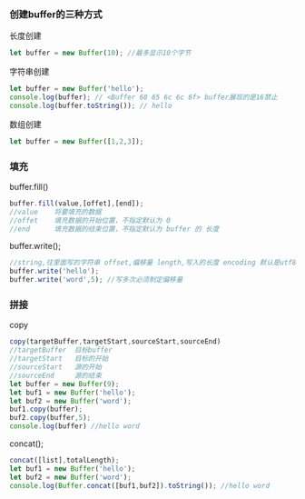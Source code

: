 ### 创建buffer的三种方式
长度创建
```javascript
let buffer = new Buffer(10); //最多显示10个字节
```

字符串创建
```javascript
let buffer = new Buffer('hello');
console.log(buffer); // <Buffer 68 65 6c 6c 6f> buffer展现的是16禁止
console.log(buffer.toString()); // hello
```

数组创建
```javascript
let buffer = new Buffer([1,2,3]);
```
### 填充
buffer.fill()
```javascript
buffer.fill(value,[offet],[end]);
//value    将要填充的数据
//offet    填充数据的开始位置，不指定默认为 0
//end      填充数据的结束位置，不指定默认为 buffer 的 长度
```

buffer.write();
```javascript
//string,往里面写的字符串 offset,偏移量 length,写入的长度 encoding 默认是utf8
buffer.write('hello');
buffer.write('word',5); //写多次必须制定偏移量
```

### 拼接
copy
```javascript
copy(targetBuffer,targetStart,sourceStart,sourceEnd)
//targetBuffer  目标buffer
//targetStart   目标的开始
//sourceStart   源的开始
//sourceEnd     源的结束
let buffer = new Buffer(9);
let buf1 = new Buffer('hello');
let buf2 = new Buffer('word');
buf1.copy(buffer);
buf2.copy(buffer,5);
console.log(buffer) //hello word
```

concat();
```javascript
concat([list],totalLength);
let buf1 = new Buffer('hello');
let buf2 = new Buffer('word');
console.log(Buffer.concat([buf1,buf2]).toString()); //hello word
```
